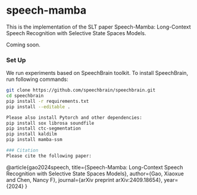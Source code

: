 # speech-mamba


This is the implementation of the SLT paper Speech-Mamba: Long-Context Speech Recognition with Selective State Spaces Models.

Coming soon.

### Set Up

We run experiments based on SpeechBrain toolkit. To install SpeechBrain, run following commands:

```bash
git clone https://github.com/speechbrain/speechbrain.git
cd speechbrain
pip install -r requirements.txt
pip install --editable .

Please also install Pytorch and other dependencies:
pip install sox librosa soundfile
pip install ctc-segmentation
pip install kaldilm
pip install mamba-ssm

### Citation
Please cite the following paper:
```
@article{gao2024speech,
  title={Speech-Mamba: Long-Context Speech Recognition with Selective State Spaces Models},
  author={Gao, Xiaoxue and Chen, Nancy F},
  journal={arXiv preprint arXiv:2409.18654},
  year={2024}
}
